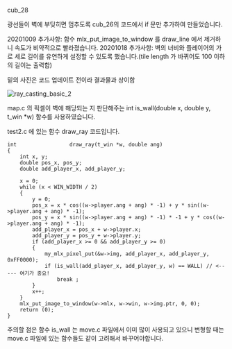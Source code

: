 cub_28

광선들이 벽에 부딪히면 멈추도록 cub_26의 코드에서 if 문만 추가하여 만들었습니다.

20201009 추가사항: 함수 mlx_put_image_to_window 를 draw_line 에서 제거하니 속도가 비약적으로 빨라졌습니다.
20201018 추가사항: 벽의 너비와 플레이어의 가로 세로 길이를 유연하게 설정할 수 있도록 했습니다.(tile length 가 바뀌어도 100 이하의 길이는 출력함)

밑의 사진은 코드 업데이트 전이라 결과물과 상이함

![ray_casting_basic_2](https://user-images.githubusercontent.com/59194905/94107582-c56ce480-fe78-11ea-9c51-ab056503aed7.gif)

map.c 의 픽셀이 벽에 해당되는 지 판단해주는 int is_wall(double x, double y, t_win *w) 함수를 사용하였습니다.

test2.c 에 있는 함수 draw_ray 코드입니다.
```
int					draw_ray(t_win *w, double ang)
{
	int x, y;
	double pos_x, pos_y;
	double add_player_x, add_player_y;

	x = 0;
	while (x < WIN_WIDTH / 2)
	{
		y = 0;
		pos_x = x * cos((w->player.ang + ang) * -1) + y * sin((w->player.ang + ang) * -1);
		pos_y = x * sin((w->player.ang + ang) * -1) * -1 + y * cos((w->player.ang + ang) * -1);
		add_player_x = pos_x + w->player.x;
		add_player_y = pos_y + w->player.y;
		if (add_player_x >= 0 && add_player_y >= 0)
		{
			my_mlx_pixel_put(&w->img, add_player_x, add_player_y, 0xFF0000);
			if (is_wall(add_player_x, add_player_y, w) == WALL) // <----- 여기가 중요!
				break ;
		}
		x++;
	}
	mlx_put_image_to_window(w->mlx, w->win, w->img.ptr, 0, 0);
	return (0);
}
```

주의할 점은 함수 is_wall 는 move.c 파일에서 이미 많이 사용되고 있으니 변형할 때는 move.c 파일에 있는 함수들도 같이 고려해서 바꾸어야합니다.